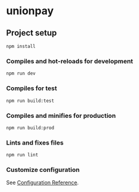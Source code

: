 # unionpay

## Project setup
```
npm install
```

### Compiles and hot-reloads for development
```
npm run dev
```

### Compiles for test
```
npm run build:test
```

### Compiles and minifies for production
```
npm run build:prod
```

### Lints and fixes files
```
npm run lint
```

### Customize configuration
See [Configuration Reference](https://cli.vuejs.org/config/).
